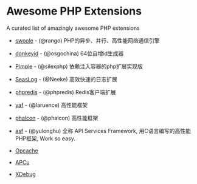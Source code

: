 # Awesome PHP Extensions


A curated list of amazingly awesome PHP extensions

- [swoole](https://github.com/swoole/swoole-src) - (@rango) PHP的异步、并行、高性能网络通信引擎
- [donkeyid](https://github.com/osgochina/donkeyid) - (@osgochina) 64位自增id生成器
- [Pimple](https://github.com/silexphp/Pimple) - (@silexphp) 依赖注入容器的php扩展实现版
- [SeasLog](https://github.com/SeasX/SeasLog) - (@Neeke) 高效快速的日志扩展

- [phpredis](https://github.com/phpredis/phpredis) - (@phpredis) Redis客户端扩展

- [yaf](https://github.com/laruence/yaf) - (@laruence) 高性能框架 
- [phalcon](https://github.com/phalcon) - (@phalcon) 高性能框架
- [asf](https://github.com/yulonghu/asf) - (@yulonghu) 全称 API Services Framework, 用C语言编写的高性能PHP框架, Work so easy.

- [Opcache]()
- [APCu]()
- [XDebug]()

